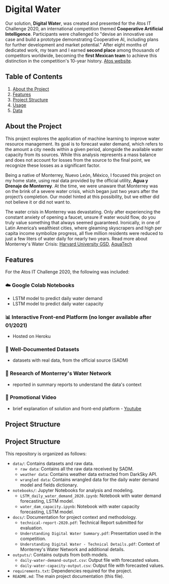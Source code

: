 # Digital Water

Our solution, **Digital Water**, was created and presented for the Atos IT Challenge 2020, an international competition themed **Cooperative Artificial Intelligence**. Participants were challenged to "devise an innovative use case and build a prototype demonstrating Cooperative AI, including plans for further development and market potential." After eight months of dedicated work, my team and I earned **second place** among thousands of competitors worldwide, becoming the **first Mexican team** to achieve this distinction in the competition's 10-year history. [Atos website](https://www.atositchallenge.net/edition-2020/).

## Table of Contents
1. [About the Project](#about-the-project)
2. [Features](#features)
3. [Project Structure](#project-structure)
4. [Usage](#usage)
5. [Data](#data)


## About the Project

This project explores the application of machine learning to improve water resource management. Its goal is to forecast water demand, which refers to the amount a city needs within a given period, alongside the available water capacity from its sources. While this analysis represents a mass balance and does not account for losses from the source to the final point, we recognize these losses as a significant factor.

Being a native of Monterrey, Nuevo León, México, I focused this project on my home state, using real data provided by the official utility, **Agua y Drenaje de Monterrey**. At the time, we were unaware that Monterrey was on the brink of a severe water crisis, which began just two years after the project’s completion. Our model hinted at this possibility, but we either did not believe it or did not want to.

The water crisis in Monterrey was devastating. Only after experiencing the constant anxiety of opening a faucet, unsure if water would flow, do you truly value something that always seemed guaranteed. Ironically, in one of Latin America’s wealthiest cities, where gleaming skyscrapers and high per capita income symbolize progress, all five million residents were reduced to just a few liters of water daily for nearly two years. Read more about Monterrey's Water Crisis: [Harvard University GSD](https://www.gsd.harvard.edu/2024/02/from-drought-to-flood-solutions-for-extreme-climate-events-in-monterrey-mexico/), [AquaTech](https://www.aquatechtrade.com/news/urban-water/mexico-water-conservation-pressure-regulation)



## Features

For the Atos IT Challenge 2020, the following was included:
### ☁️ **Google Colab Notebooks**
  - LSTM model to predict daily water demand
  - LSTM model to predict daily water capacity

### 📊 **Interactive Front-end Platform (no longer available after 01/2021)**
  - Hosted on Heroku

### 📂 **Well-Documented Datasets**
- datasets with real data, from the official source (SADM)

### 🔗 **Research of Monterrey's Water Network**
- reported in summary reports to understand the data's context

### 🎥 **Promotional Video**
- brief explanation of solution and front-end platform - [Youtube](https://youtu.be/AiQcQ7dyW38)

## Project Structure

## **Project Structure**

This repository is organized as follows:

- `data/`: Contains datasets and raw data.
  - `raw data`: Contains all the raw data received by SADM.
  - `weather data`: Contains weather data extracted from DarkSky API.
  - `wrangled data`: Contains wrangled data for the daily water demand model and fields dictionary.
- `notebooks/`: Jupyter Notebooks for analysis and modeling.
  - `LSTM_daily_water_demand_2020.ipynb`: Notebook with water demand forecasting, LSTM model.
  - `water_dam_capacity.ipynb`: Notebook with water capacity forecasting, LSTM model.
- `docs/`: Documentation for project context and methodology.
  - `technical-report-2020.pdf`: Technical Report submitted for evaluation.
  - `Understanding Digital Water Summary.pdf`: Presentation used in the competition.
  - `Understanding Digital Water - Technical Details.pdf`: Context of Monterrey's Water Network and additional details.
- `outputs/`: Contains outputs from both models.
  - `daily-water-demand-output.csv`: Output file with forecasted values.
  - `daily-water-capacity-output.csv`: Output file with forecasted values.
- `requirements.txt`: Dependencies required for the project.
- `README.md`: The main project documentation (this file).



